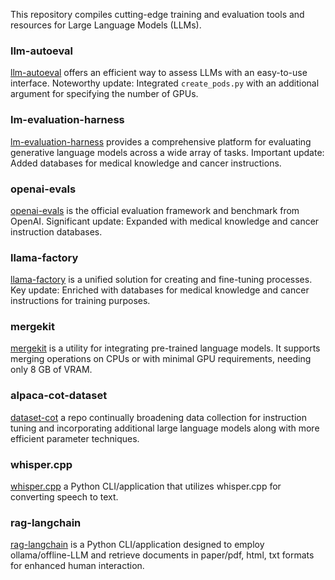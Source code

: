 This repository compiles cutting-edge training and evaluation tools and resources for Large Language Models (LLMs).

### llm-autoeval
[llm-autoeval](https://github.com/chenhaodev/llm-autoeval) offers an efficient way to assess LLMs with an easy-to-use interface. Noteworthy update: Integrated `create_pods.py` with an additional argument for specifying the number of GPUs.

### lm-evaluation-harness
[lm-evaluation-harness](https://github.com/chenhaodev/lm-evaluation-harness) provides a comprehensive platform for evaluating generative language models across a wide array of tasks. Important update: Added databases for medical knowledge and cancer instructions.

### openai-evals
[openai-evals](https://github.com/chenhaodev/openai-evals) is the official evaluation framework and benchmark from OpenAI. Significant update: Expanded with medical knowledge and cancer instruction databases.

### llama-factory
[llama-factory](https://github.com/chenhaodev/llm-llama-factory) is a unified solution for creating and fine-tuning processes. Key update: Enriched with databases for medical knowledge and cancer instructions for training purposes.

### mergekit
[mergekit](https://github.com/chenhaodev/llm-mergekit) is a utility for integrating pre-trained language models. It supports merging operations on CPUs or with minimal GPU requirements, needing only 8 GB of VRAM.

### alpaca-cot-dataset
[dataset-cot](https://github.com/PhoebusSi/Alpaca-CoT) a repo continually broadening data collection for instruction tuning and incorporating additional large language models along with more efficient parameter techniques.

### whisper.cpp 
[whisper.cpp](https://github.com/chenhaodev/awesome-llm-dev-kit/tree/main/examples/whisper.cpp) a Python CLI/application that utilizes whisper.cpp for converting speech to text.

### rag-langchain
[rag-langchain](https://github.com/chenhaodev/awesome-llm-dev-kit/tree/main/examples/rag-langchain) is a Python CLI/application designed to employ ollama/offline-LLM and retrieve documents in paper/pdf, html, txt formats for enhanced human interaction. 

